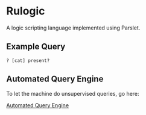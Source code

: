 # Rulogic
A logic scripting language implemented using Parslet.

## Example Query
~~~
? [cat] present?
~~~

## Automated Query Engine
To let the machine do unsupervised queries, go here:

[Automated Query Engine](https://github.com/LWFlouisa/VortexSearch)
